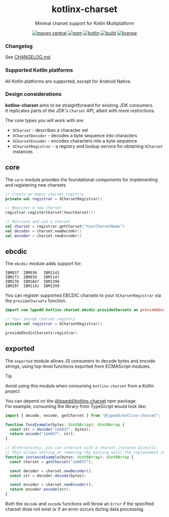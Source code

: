 <!--suppress HtmlDeprecatedAttribute -->
<h1 align="center">kotlinx-charset</h1>
<p align="center">Minimal charset support for Kotlin Multiplatform</p>
<div align="center">

[![maven central](https://img.shields.io/maven-central/v/com.lppedd.kotlinx-charset/core)](https://mvnrepository.com/artifact/com.lppedd.kotlinx-charset)
[![npm](https://img.shields.io/npm/v/%40lppedd%2Fkotlinx-charset?color=%23de1f1f&logo=npm)](https://www.npmjs.com/package/@lppedd/kotlinx-charset)
[![kotlin](https://img.shields.io/badge/kotlin-2.2.20-blue.svg?logo=kotlin)](https://kotlinlang.org)
[![build](https://img.shields.io/github/actions/workflow/status/lppedd/kotlinx-charset/build.yml.svg?branch=master)](https://github.com/lppedd/kotlinx-charset/actions/workflows/build.yml)
[![license](https://img.shields.io/github/license/lppedd/kotlinx-charset?color=blue)](./LICENSE)

</div>

### Changelog

See [CHANGELOG.md](./CHANGELOG.md).

### Supported Kotlin platforms

All Kotlin platforms are supported, except for Android Native.

### Design considerations

**kotlinx-charset** aims to be straightforward for existing JDK consumers.  
It replicates parts of the JDK's `Charset` API, albeit with more restrictions.

The core types you will work with are:

- `XCharset` - describes a character set
- `XCharsetDecoder` - decodes a byte sequence into characters
- `XCharsetEncoder` - encodes characters into a byte sequence
- `XCharsetRegistrar` - a registry and lookup service for obtaining `XCharset` instances

## core

The `core` module provides the foundational components for implementing
and registering new charsets.

```kotlin
// Create an empty charset registry
private val registrar = XCharsetRegistrar()

// Register a new charset
registrar.registerCharset(YourCharset())

// Retrieve and use a charset
val charset = registrar.getCharset("YourCharsetName")
val decoder = charset.newDecoder()
val encoder = charset.newEncoder()
```

## ebcdic

The `ebcdic` module adds support for:

```text
IBM037  IBM930   IBM1143
IBM273  IBM939   IBM1147
IBM278  IBM1047  IBM1390
IBM297  IBM1141  IBM1399
```

You can register supported EBCDIC charsets to your `XCharsetRegistrar`
via the `provideCharsets` function.

```kotlin
import com.lppedd.kotlinx.charset.ebcdic.provideCharsets as provideEbcdicCharsets

// Your shared charset registry
private val registrar = XCharsetRegistrar()

provideEbcdicCharsets(registrar)
```

## exported

The `exported` module allows JS consumers to decode bytes and encode strings,
using top-level functions exported from ECMAScript modules.

> [!TIP]  
> Avoid using this module when consuming `kotlinx-charset` from a Kotlin project

You can depend on the [@lppedd/kotlinx-charset][npm] npm package.  
For example, consuming the library from TypeScript would look like:

```ts
import { decode, encode, getCharset } from "@lppedd/kotlinx-charset";

function funsExample(bytes: Uint8Array): Uint8Array {
  const str = decode("ibm037", bytes);
  return encode("ibm037", str);
}

// Alternatively, you can interact with a charset instance directly.
// This allows setting or removing (by passing null) the replacement character.
function instanceExample(bytes: Uint8Array): Uint8Array {
  const charset = getCharset("ibm037");

  const decoder = charset.newDecoder();
  const str = decoder.decode(bytes);

  const encoder = charset.newEncoder();
  return encoder.encode(str);
}
```

Both the `decode` and `encode` functions will throw an `Error`
if the specified charset does not exist or if an error occurs
during data processing.

[npm]: https://www.npmjs.com/package/@lppedd/kotlinx-charset
